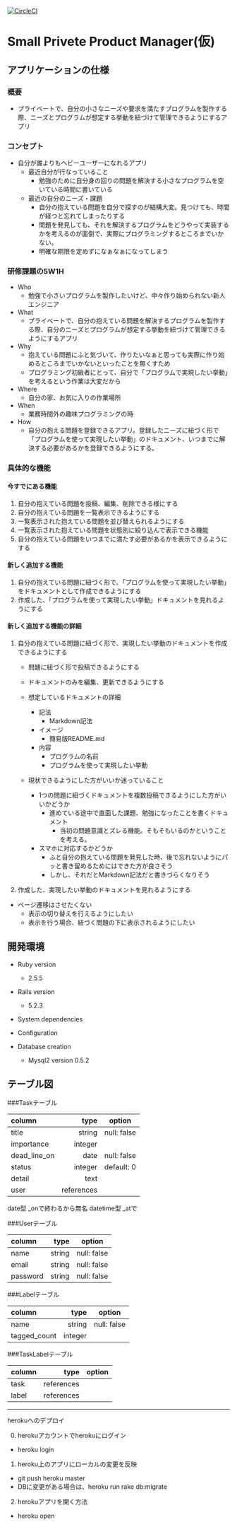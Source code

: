 [![CircleCI](https://circleci.com/gh/yumayo14/el-training/tree/master.svg?style=svg)](https://circleci.com/gh/yumayo14/el-training/tree/master)

# Small Privete Product Manager(仮)

## アプリケーションの仕様

### 概要
  - プライベートで、自分の小さなニーズや要求を満たすプログラムを製作する際、ニーズとプログラムが想定する挙動を紐づけて管理できるようにするアプリ
 
### コンセプト
  - 自分が誰よりもヘビーユーザーになれるアプリ
    - 最近自分が行なっていること
      - 勉強のために自分身の回りの問題を解決する小さなプログラムを空いている時間に書いている
    - 最近の自分のニーズ・課題
      - 自分の抱えている問題を自分で探すのが結構大変。見つけても、時間が経つと忘れてしまったりする
      - 問題を発見しても、それを解決するプログラムをどうやって実装するかを考えるのが面倒で、実際にプログラミングするところまでいかない。
      - 明確な期限を定めずになぁなぁになってしまう

### 研修課題の5W1H
- Who
  - 勉強で小さいプログラムを製作したいけど、中々作り始められない新人エンジニア
- What
  - プライベートで、自分の抱えている問題を解決するプログラムを製作する際、自分のニーズとプログラムが想定する挙動を紐づけて管理できるようにするアプリ
- Why
  - 抱えている問題にふと気づいて、作りたいなぁと思っても実際に作り始めるところまでいかないといったことを無くすため
  - プログラミング初級者にとって、自分で「プログラムで実現したい挙動」を考えるという作業は大変だから
- Where
  - 自分の家、お気に入りの作業場所
- When
  - 業務時間外の趣味プログラミングの時
- How
  - 自分の抱える問題を登録できるアプリ。登録したニーズに紐づく形で「プログラムを使って実現したい挙動」のドキュメント、いつまでに解決する必要があるかを登録できるようにする。
  
### 具体的な機能
#### 今すでにある機能
  1. 自分の抱えている問題を投稿、編集、削除できる様にする
  1. 自分の抱えている問題を一覧表示できるようにする
  1. 一覧表示された抱えている問題を並び替えられるようにする
  1. 一覧表示された抱えている問題を状態別に絞り込んで表示できる機能
  1. 自分の抱えている問題をいつまでに満たす必要があるかを表示できるようにする

#### 新しく追加する機能
  1. 自分の抱えている問題に紐づく形で、「プログラムを使って実現したい挙動」をドキュメントとして作成できるようにする
  1. 作成した、「プログラムを使って実現したい挙動」ドキュメントを見れるようにする

#### 新しく追加する機能の詳細
1. 自分の抱えている問題に紐づく形で、実現したい挙動のドキュメントを作成できるようにする
    - 問題に紐づく形で投稿できるようにする
    - ドキュメントのみを編集、更新できるようにする
    - 想定しているドキュメントの詳細
      - 記法
        - Markdown記法
      - イメージ
        - 簡易版README.md
      - 内容
        - プログラムの名前
        - プログラムを使って実現したい挙動
        
    - 現状できるようにした方がいいか迷っていること
      - 1つの問題に紐づくドキュメントを複数投稿できるようにした方がいいかどうか
        - 進めている途中で直面した課題、勉強になったことを書くドキュメント
          - 当初の問題意識とズレる機能。そもそもいるのかということを考える。
      - スマホに対応するかどうか
        - ふと自分の抱えている問題を発見した時、後で忘れないようにパッと書き留めるためにはできた方が良さそう
        - しかし、それだとMarkdown記法だと書きづらくなりそう
  
1. 作成した、実現したい挙動のドキュメントを見れるようにする
  - ページ遷移はさせたくない
    - 表示の切り替えを行えるようにしたい
    - 表示を行う場合、紐づく問題の下に表示されるようにしたい

## 開発環境

* Ruby version
  - 2.5.5

* Rails version
  - 5.2.3
* System dependencies

* Configuration

* Database creation
  - Mysql2 version 0.5.2

## テーブル図

###Taskテーブル

|   column   |    type     |   option     |
|:-----------|------------:|:------------:|
| title      | string      | null: false  |
| importance | integer     |              |
|dead_line_on| date        | null: false  |
| status     | integer     | default: 0   |
| detail     | text        |              |
| user       | references  |              |

date型 _onで終わるから無名
datetime型  _atで

###Userテーブル

|   column   |    type     |   option     |
|:-----------|------------:|:------------:|
| name       | string      | null: false  |
| email      | string      | null: false  |
| password   | string      | null: false  |

###Labelテーブル

|   column   |    type     |   option     |
|:-----------|------------:|:------------:|
| name       | string      | null: false  |
|tagged_count| integer     |              |

###TaskLabelテーブル

|   column   |    type     |   option     |
|:-----------|------------:|:------------:|
| task       | references  |              |
| label      | references  |              |


------------------------------------------------------------------------------------------------------------------------------

herokuへのデプロイ

0. herokuアカウントでherokuにログイン
 - heroku login

1. heroku上のアプリにローカルの変更を反映
 - git push heroku master
 - DBに変更がある場合は、heroku run rake db:migrate

2. herokuアプリを開く方法
 - heroku open

